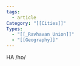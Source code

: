 ```yaml
---
tags:
  - article
Category: "[[Cities]]"
Types:
  - "[[_Ravhavan Union]]"
  - "[[Geography]]"
---
```

HA /hɒ/